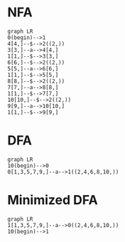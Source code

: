 # NFA
```mermaid
graph LR
0(begin)-->1
4[4,]--$-->2((2,))
3[3,]--a-->4[4,]
1[1,]--$-->3[3,]
6[6,]--$-->2((2,))
5[5,]--a-->6[6,]
1[1,]--$-->5[5,]
8[8,]--$-->2((2,))
7[7,]--a-->8[8,]
1[1,]--$-->7[7,]
10[10,]--$-->2((2,))
9[9,]--a-->10[10,]
1[1,]--$-->9[9,]

```
# DFA
```mermaid
graph LR
10(begin)-->0
0[1,3,5,7,9,]--a-->1((2,4,6,8,10,))

```
# Minimized DFA
```mermaid
graph LR
1[1,3,5,7,9,]--a-->0((2,4,6,8,10,))
10(begin)-->1

```
